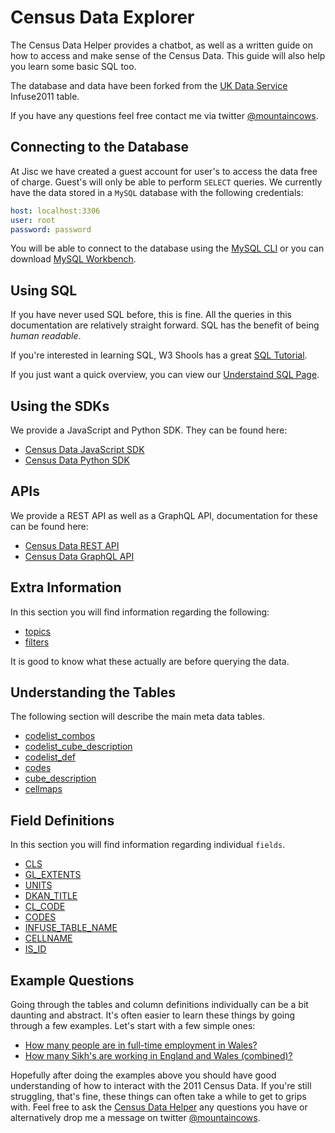 # Census Data Explorer

The Census Data Helper provides a chatbot, as well as a written guide on how to access and make sense of the Census Data. This guide will also help you learn some basic SQL too.

The database and data have been forked from the [UK Data Service](https://www.ukdataservice.ac.uk/) Infuse2011 table.

If you have any questions feel free contact me via twitter [@mountaincows](https://twitter.com/mountaincows).

## Connecting to the Database

At Jisc we have created a guest account for user's to access the data free of charge. Guest's will only be able to perform `SELECT` queries. We currently have the data stored in a `MySQL` database with the following credentials:

```yaml
host: localhost:3306
user: root
password: password
```

You will be able to connect to the database using the [MySQL CLI](https://dev.mysql.com/downloads/mysql/) or you can download [MySQL Workbench](https://www.mysql.com/products/workbench/).

## Using SQL
If you have never used SQL before, this is fine. All the queries in this documentation are relatively straight forward. SQL has the benefit of being *human readable*.

If you're interested in learning SQL, W3 Shools has a great [SQL Tutorial](https://www.w3schools.com/sql/default.asp).

If you just want a quick overview, you can view our [Understaind SQL Page](understanding_sql.md).

## Using the SDKs

We provide a JavaScript and Python SDK. They can be found here:

- [Census Data JavaScript SDK](http://google.com)
- [Census Data Python SDK](http://google.com)

## APIs

We provide a REST API as well as a GraphQL API, documentation for these can be found here:

- [Census Data REST API](https://github.com/nathansainsbury/census-data-explorer-api)
- [Census Data GraphQL API](https://github.com/nathansainsbury/census-data-explorer-graphql)

## Extra Information

In this section you will find information regarding the following:

- [topics](topics.md)
- [filters](filters.md)

It is good to know what these actually are before querying the data.

## Understanding the Tables

The following section will describe the main meta data tables.

- [codelist_combos](tables/codelist_combos.md)
- [codelist_cube_description](tables/codelist_cube_description.md)
- [codelist_def](tables/codelist_def.md)
- [codes](tables/codes.md)
- [cube_description](tables/cube_description.md)
- [cellmaps](tables/cellmaps.md)

## Field Definitions

In this section you will find information regarding individual `fields`.

- [CLS](fields/cls.md)
- [GL_EXTENTS](fields/gl_extents.md)
- [UNITS](fields/units.md)
- [DKAN_TITLE](fields/dkan_title.md)
- [CL_CODE](fields/cl_code.md)
- [CODES](fields/codes.md)
- [INFUSE_TABLE_NAME](fields/infuse_table_name.md)
- [CELLNAME](fields/cellname.md)
- [IS_ID](fields/is_id.md)

## Example Questions

Going through the tables and column definitions individually can be a bit daunting and abstract. It's often easier to learn these things by going through a few examples. Let's start with a few simple ones:

- [How many people are in full-time employment in Wales?](examples/example_1.md)
- [How many Sikh's are working in England and Wales (combined)?](examples/example_2.md)

Hopefully after doing the examples above you should have good understanding of how to interact with the 2011 Census Data. If you're still struggling, that's fine, these things can often take a while to get to grips with. Feel free to ask the [Census Data Helper]() any questions you have or alternatively drop me a message on twitter [@mountaincows](https://twitter.com/mountaincows).

